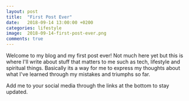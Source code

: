 ```yaml
---
layout: post
title:  "First Post Ever"
date:   2018-09-14 13:00:00 +0200
categories: lifestyle
image:  2018-09-14-first-post-ever.png
comments: true
---
```

Welcome to my blog and my first post ever! Not much  here yet but this is where I'll write about stuff that matters to me such as tech, lifestyle and spiritual things. Basically its a way for me to express my thoughts about what I've learned through my mistakes and triumphs so far.

Add me to your social media through the links at the bottom to stay updated.